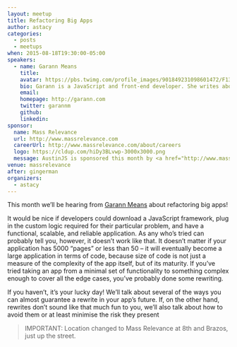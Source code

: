 ```yaml
---
layout: meetup
title: Refactoring Big Apps
author: astacy
categories:
  - posts
  - meetups
when: 2015-08-18T19:30:00-05:00
speakers:
  - name: Garann Means
    title:
    avatar: https://pbs.twimg.com/profile_images/901849231098601472/F13h9cit_400x400.jpg
    bio: Garann is a JavaScript and front-end developer. She writes about web technologies and communities on <a href="http://garann.com">her own blog</a> as well as contributing articles to other technical publications, and is the author of &#8220;Node for Front-End Developers&#8221; from O&#8217;Reilly. She&#8217;s taught classes on many of the same topics she writes about, and sometimes organizes events for other developers.
    email:
    homepage: http://garann.com
    twitter: garannm
    github:
    linkedin:
sponsor:
  name: Mass Relevance
  url: http://www.massrelevance.com
  careerUrl: http://www.massrelevance.com/about/careers
  logo: https://cldup.com/hiDy3BLvwp-3000x3000.png
  message: AustinJS is sponsored this month by <a href="http://www.massrelevance.com/">Mass Relevance</a>, so if you enjoy a slice of pizza or a drink at the meetup then be sure to thank them. Better yet, if you&#8217;re a developer looking for a job, check out <a href="http://www.massrelevance.com/about/careers">careers at Mass Relevance</a> or chat with one of their engineers at the meetup.
venue: massrelevance
after: gingerman
organizers:
  - astacy
---
```


This month we&#8217;ll be hearing from [Garann Means][1] about refactoring big apps!

It would be nice if developers could download a JavaScript framework, plug in the custom logic required for their particular problem, and have a functional, scalable, and reliable application. As any who&#8217;s tried can probably tell you, however, it doesn&#8217;t work like that. It doesn&#8217;t matter if your application has 5000 &#8220;pages&#8221; or less than 50 &#8211; it will eventually become a large application in terms of code, because size of code is not just a measure of the complexity of the app itself, but of its maturity. If you&#8217;ve tried taking an app from a minimal set of functionality to something complex enough to cover all the edge cases, you&#8217;ve probably done some rewriting.

If you haven&#8217;t, it&#8217;s your lucky day! We&#8217;ll talk about several of the ways you can almost guarantee a rewrite in your app&#8217;s future. If, on the other hand, rewrites don&#8217;t sound like that much fun to you, we&#8217;ll also talk about how to avoid them or at least minimise the risk they present

> IMPORTANT: Location changed to Mass Relevance at 8th and Brazos, just up the street.

[1]: https://twitter.com/garannm
